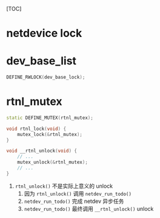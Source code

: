 [TOC]
# netdevice lock

# dev_base_list
```c++
DEFINE_RWLOCK(dev_base_lock);
```

# rtnl_mutex
```c++
static DEFINE_MUTEX(rtnl_mutex);

void rtnl_lock(void) {
	mutex_lock(&rtnl_mutex);
}

void __rtnl_unlock(void) {
    // ...
	mutex_unlock(&rtnl_mutex);
    // ...
}
```
1. `rtnl_unlock()` 不是实际上意义的 unlock
    1. 因为 `rtnl_unlock()` 调用 `netdev_run_todo()`
    2. `netdev_run_todo()` 完成 netdev 异步任务
    3. `netdev_run_todo()` 最终调用 `__rtnl_unlock()` unlock
